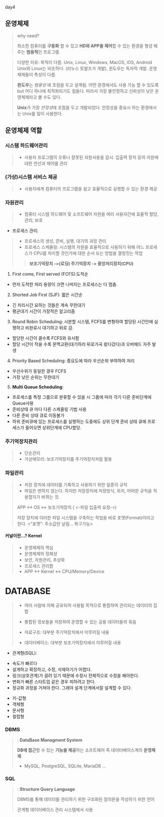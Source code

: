 day4
## 운영체제
>why need?
>
>최소한 컴퓨터를 **구동화** 할 수 있고 **HD와 APP을 제어**할 수 있는 환경을 형성 해주는 **범용적**인 프로그램.

>다양한 이유: 목적이 다름.
>Unix, Linux, Windows, MacOS, iOS, Android
>Unix와 Linux는 비슷하다. (리누스 토발즈가 개발), 윈도우는 독자적 개발.
>운영 체제들이 특성이 다름. 
>
>**윈도우**는 *범용성* 에 초점을 두고 설계됨. 어떤 환경에서도 사용 가능 할 수 있도록 but 어디 하나에 최적화되기도 힘들다. 따라서 가장 불안정하고 신뢰성이 낮은 운영체제라고 볼 수도 있다. 
>
>**Unix**가 가장 *안정성*에 초점을 두고 개발되었다. 안정성을 중요시 하는 환경에서는 Unix를 많이 사용한다. 

## 운영체제 역할
### **시스템 하드웨어관리**
> - 사용자 프로그램의 오류나 잘못된 자원사용을 감시. 입출력 장치 등의 자원에 대한 연산과 제어를 관리

### **(가상)시스템 서비스 제공**
> - 사용자에게 컴퓨터의 프로그램을 쉽고 효율적으로 실행할 수 있는 환경 제공

### **자원관리** 
> -	컴퓨터 시스템 하드웨어 및 소프트웨어 자원을 여러 사용자간에 효율적 할당, 관리, 보호

* 프로세스 관리: 

> - 프로세스의 생성, 준비, 실행, 대기의 과정 관리
> - 프로세스 스케쥴링: 시스템의 자원을 효율적으로 사용하기 위해 어느 프로세스가 CPU를 차지할 것인가에 대한 순서 또는 방법을 결정짓는 작업
>
>
> >**보조기억장치 ->(로딩) 주기억장치 -> 중앙처리장치(CPU)**
>
1. First come, First served (FCFS):도착순
 - 먼저 도착한 처리 용량이 크면 나머지는 프로세스는 다 멈춤.
2. Shorted Job First (SJF): 짧은 시간순
 - 긴 처리시간 요하는 것들은 계속 무한대기
 - 평균대기 시간이 가장적은 알고리즘
3. Round Robin Scheduling: 시분할 시스템, FCFS를 변형하여 할당된 시간안에 실행하고 비완료시 대기하고 뒤로 감.
 - 할당한 시간이 클수록 FCFS와 유사함
 - 할당 시간이 작을 수록 문맥교환(대기하러 뒤로가곡 왔다갔다)과 오버헤드 자주 발생
4. Priority Based Scheduling: 중요도에 따라 우선순위 부여하여 처리
 - 우선수위가 동일한 경우 FCFS
 - 가장 낮은 순위는 무한대기
5. **Multi Queue Scheduling**:
 - 프로세스를 특정 그룹으로 분류할 수 있을 시 그룹에 따라 각기 다른 준비단계에 Queue사용
 - 준비상태 큐 마다 다른 스케줄링 기법 사용
 - 다른 준비 상태 큐로 이동불가
 - 하위 준비큐에 있는 프로세스를 실행하는 도중에도 상위 단계 준비 상태 큐에 프로세스가 들어오면 상위단계에 CPU할당. 

### **주기억장치관리**
> - 단순관리
> - 가상메모리: 보조기억장치를 주기억장치처럼 활용

### **파일관리**
> - 저장 장치에 데이터를 기록하고 사용하기 위한 일종의 규칙
> - 파일은 변하지 않는다. 하지만 저장장치에 저장방식, 위치, 어떠한 규칙을 적용할지가 바뀌는 것. 
>
> APP <-> OS <-> 보조기억장치 ( <-파일 입출력 요청->)
>
> 저장 장치에 이러한 파일 시스템을 구축하는 작업을 바로 포맷(Format)이라고 한다. 
> <"포맷": 주소값만 날림... 복구가능>
>
> 
#### 커널이란...? Kernel
> - 운영체제의 핵심
> - 운영체제의 정체성
> - 보안, 자원관리, 추상화
> - 프로세스 관리함
> - APP <-> Kernel <-> CPU/Memory/Device

# DATABASE
>- 여러 사람에 의해 공유되어 사용될 목적으로 통합하여 관리되는 데이터의 집합
>- 통합된 정보들을 저장하여 운영할 수 있는 공용 데이터들의 묶음
>
>- 자료구조: 대부분 주기억장치에서 이루어질 내용
>- 데이터베이스: 대부분 보조기억장치에서 이루어질 내용
>
* 관계형(SQL):
 - 속도가 빠르다
 - 설계하고 확장하고, 수정, 삭제하기가 어렵다.
  - 링크(상호관계)가 걸려 있기 때문에 수정시 전체적으로 수정을 해야한다. 
  - 변화가 빠른 스타트업 같은 경우 피하려고 한다.
 - 정규화 과정을 거쳐야 한다. 그래야 설계 단계에서잘 설계할 수 있다. 
* 키-값형
* 객체형
* 문서형
* 컬럽형

### DBMS
>: **DataBase Managment System**
>
>**DB에 접근**할 수 있는 **기능을 제공**하는 소프트웨어 즉 데이터베이스계의 **운영체제**
>
>* MySQL, PostgreSQL, SQLite, MariaDB ...

### SQL
>: **Structure Query Language**
>
>DBMS를 통해 데이터를 관리하기 위한 구조화된 질의문을 작성하기 위한 언어
>
>관계형 데이터베이스 관리 시스템에서 사용